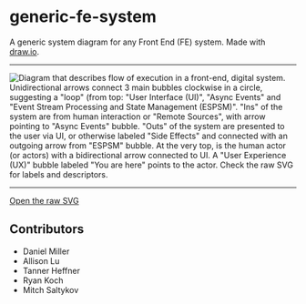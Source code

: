 # generic-fe-system
A generic system diagram for any Front End (FE) system. Made with [draw.io](https://draw.io/).

---

![Diagram that describes flow of execution in a front-end, digital system. Unidirectional arrows connect 3 main bubbles clockwise in a circle, suggesting a "loop" (from top: "User Interface (UI)", "Async Events" and "Event Stream Processing and State Management (ESPSM)". "Ins" of the system are from human interaction or "Remote Sources", with arrow pointing to "Async Events" bubble.  "Outs" of the system are presented to the user via UI, or otherwise labeled "Side Effects" and connected with an outgoing arrow from "ESPSM" bubble. At the very top, is the human actor (or actors) with a bidirectional arrow connected to UI.  A "User Experience (UX)" bubble labeled "You are here" points to the actor. Check the raw SVG for labels and descriptors.](Generic-FE-System.drawio.svg) 

---

[Open the raw SVG](https://raw.githubusercontent.com/darthrellimnad/generic-fe-system/main/Generic-FE-System.drawio.svg)

## Contributors
- Daniel Miller
- Allison Lu
- Tanner Heffner
- Ryan Koch
- Mitch Saltykov
